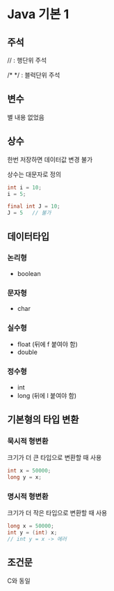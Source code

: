 # Java 기본 1


## 주석

// : 행단위 주석

/* */ : 블럭단위 주석


## 변수

별 내용 없었음


## 상수

한번 저장하면 데이터값 변경 불가

상수는 대문자로 정의

```java
int i = 10;
i = 5;

final int J = 10;
J = 5   // 불가
```

## 데이터타입

### 논리형
- boolean
### 문자형
- char
### 실수형
- float (뒤에 f 붙여야 함)
- double
### 정수형
- int
- long (뒤에 l 붙여야 함)


## 기본형의 타입 변환

### 묵시적 형변환
크기가 더 큰 타입으로 변환할 때 사용
```java
int x = 50000;
long y = x;
```
### 명시적 형변환
크기가 더 작은 타입으로 변환할 때 사용
```java
long x = 50000;
int y = (int) x;
// int y = x -> 에러
```

## 조건문
C와 동일











